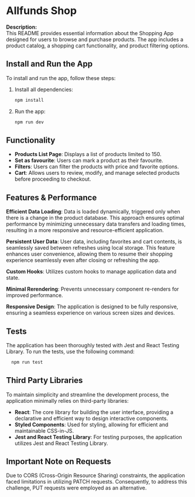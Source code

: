 # Allfunds Shop

**Description:**  
This README provides essential information about the Shopping App designed for users to browse and purchase products. The app includes a product catalog, a shopping cart functionality, and product filtering options.

## Install and Run the App

To install and run the app, follow these steps:

1. Install all dependencies:

   ```bash
   npm install
   ```

2. Run the app:
   ```bash
   npm run dev
   ```

## Functionality

- **Products List Page**: Displays a list of products limited to 150.
- **Set as favourite**: Users can mark a product as their favourite.
- **Filters**: Users can filter the products with price and favorite options.
- **Cart**: Allows users to review, modify, and manage selected products before proceeding to checkout.

## Features & Performance

**Efficient Data Loading**: Data is loaded dynamically, triggered only when there is a change in the product database. This approach ensures optimal performance by minimizing unnecessary data transfers and loading times, resulting in a more responsive and resource-efficient application.

**Persistent User Data**: User data, including favorites and cart contents, is seamlessly saved between refreshes using local storage. This feature enhances user convenience, allowing them to resume their shopping experience seamlessly even after closing or refreshing the app.

**Custom Hooks**: Utilizes custom hooks to manage application data and state.

**Minimal Rerendering**: Prevents unnecessary component re-renders for improved performance.

**Responsive Design**: The application is designed to be fully responsive, ensuring a seamless experience on various screen sizes and devices.

## Tests

The application has been thoroughly tested with Jest and React Testing Library. To run the tests, use the following command:

```bash
  npm run test
```

## Third Party Libraries

To maintain simplicity and streamline the development process, the application minimally relies on third-party libraries:

- **React**: The core library for building the user interface, providing a declarative and efficient way to design interactive components.
- **Styled Components**: Used for styling, allowing for efficient and maintainable CSS-in-JS.
- **Jest and React Testing Library**: For testing purposes, the application utilizes Jest and React Testing Library.

## Important Note on Requests

Due to CORS (Cross-Origin Resource Sharing) constraints, the application faced limitations in utilizing PATCH requests. Consequently, to address this challenge, PUT requests were employed as an alternative.


